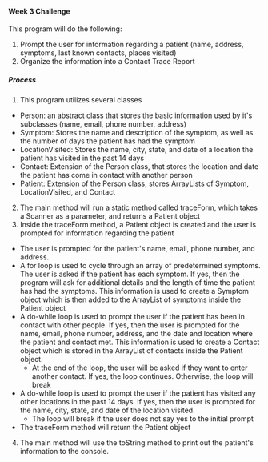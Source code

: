 #### Week 3 Challenge 
This program will do the following:  
1. Prompt the user for information regarding a patient (name, address, symptoms, last known contacts, places visited)
2. Organize the information into a Contact Trace Report  
##### Process  
1. This program utilizes several classes
- Person: an abstract class that stores the basic information used by it's subclasses (name, email, phone number, address)
- Symptom: Stores the name and description of the symptom, as well as the number of days the patient has had the symptom
- LocationVisited: Stores the name, city, state, and date of a location the patient has visited in the past 14 days
- Contact: Extension of the Person class, that stores the location and date the patient has come in contact with another person
- Patient: Extension of the Person class, stores ArrayLists of Symptom, LocationVisited, and Contact
2. The main method will run a static method called traceForm, which takes a Scanner as a parameter, and returns a Patient object
3. Inside the traceForm method, a Patient object is created and the user is prompted for information regarding the patient
- The user is prompted for the patient's name, email, phone number, and address. 
- A for loop is used to cycle through an array of predetermined symptoms. The user is asked if the patient has each symptom. If yes, then the program will ask for additional details and the length of time the patient has had the symptoms. This information is used to create a Symptom object which is then added to the ArrayList of symptoms inside the Patient object
- A do-while loop is used to prompt the user if the patient has been in contact with other people. If yes, then the user is prompted for the name, email, phone number, address, and the date and location where the patient and contact met. This information is used to create a Contact object which is stored in the ArrayList of contacts inside the Patient object.
  - At the end of the loop, the user will be asked if they want to enter another contact. If yes, the loop continues. Otherwise, the loop will break
- A do-while loop is used to prompt the user if the patient has visited any other locations in the past 14 days. If yes, then the user is prompted for the name, city, state, and date of the location visited. 
  - The loop will break if the user does not say yes to the initial prompt
- The traceForm method will return the Patient object
4. The main method will use the toString method to print out the patient's information to the console.

